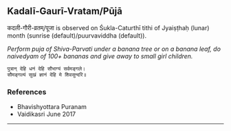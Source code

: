 ## Kadalī-Gaurī-Vratam/Pūjā
कदली-गौरी-व्रतम्/पूजा is observed on Śukla-Caturthī tithi of Jyaiṣṭhaḥ (lunar) month (sunrise (default)/puurvaviddha (default)).

_Perform puja of Shiva-Parvati under a banana tree or on a banana leaf, do naivedyam of 100+ bananas and give away to small girl children._

```
पुत्रान् देहि धनं देहि सौभाग्यं सर्वमङ्गले।
सौमङ्गल्यं सुखं ज्ञानं देहि मे शिवसुन्दरि॥
```
### References
* Bhavishyottara Puranam
* Vaidikasri June 2017


---
